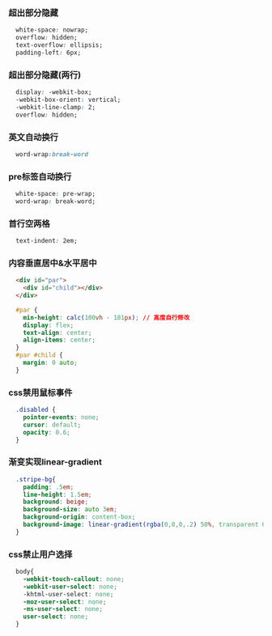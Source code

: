 ### 超出部分隐藏
```css
  white-space: nowrap;
  overflow: hidden;
  text-overflow: ellipsis;
  padding-left: 6px;
```

### 超出部分隐藏(两行)
```css
  display: -webkit-box;
  -webkit-box-orient: vertical;
  -webkit-line-clamp: 2;
  overflow: hidden;
```
### 英文自动换行
```css
  word-wrap:break-word
```
### pre标签自动换行
```css
  white-space: pre-wrap;
  word-wrap: break-word;
```
### 首行空两格
```css
  text-indent: 2em;
```
### 内容垂直居中&水平居中
```html
  <div id="par">
    <div id="child"></div>
  </div>
```
```css
  #par {
    min-height: calc(100vh - 181px); // 高度自行修改
    display: flex;
    text-align: center;
    align-items: center;
  }
  #par #child {
    margin: 0 auto;
  }
```

### css禁用鼠标事件
```css
  .disabled {
    pointer-events: none;
    cursor: default;
    opacity: 0.6;
  }
```

### 渐变实现linear-gradient
```css
  .stripe-bg{
    padding: .5em;
    line-height: 1.5em;
    background: beige;
    background-size: auto 3em;
    background-origin: content-box;
    background-image: linear-gradient(rgba(0,0,0,.2) 50%, transparent 0);
  }
```

### css禁止用户选择
```css
  body{
    -webkit-touch-callout: none;
    -webkit-user-select: none;
    -khtml-user-select: none;
    -moz-user-select: none;
    -ms-user-select: none;
    user-select: none;
  }
```

